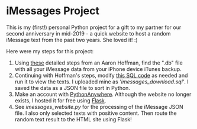 # iMessages Project

This is my (first!) personal Python project for a gift to my partner for our second anniversary in mid-2019 - a quick website to host a random iMessage text from the past two years. She loved it! :)

Here were my steps for this project:

1. Using [these](http://aaron-hoffman.blogspot.com/2017/02/iphone-text-message-sqlite-sql-query.html) detailed steps from an Aaron Hoffman, find the ".db" file with all your iMessage data from your iPhone device iTunes backup.
2. Continuing with Hoffman's steps, modify [this SQL code](https://gist.github.com/aaronhoffman/cc7ee127f00b6b5462fa7fc742c23d4f) as needed and run it to view the texts. I uploaded mine as *'imessages_download.sql'*. I saved the data as a JSON file to sort in Python.
3. Make an account with [PythonAnywhere](www.pythonanywhere.com). Although the website no longer exists, I hosted it for free using [Flask](https://flask.palletsprojects.com/en/1.1.x/quickstart/).
4. See *imessages_website.py* for the processing of the iMessage JSON file. I also only selected texts with positive content. Then route the random text result to the HTML site using Flask!

